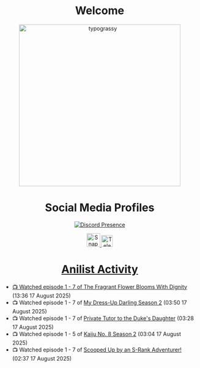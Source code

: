 <div align="center">

# Welcome
<a href="https://github.com/kawarimidoll/typograssy">
    <img alt="typograssy" src="https://typograssy.deno.dev/api?text=%E3%82%88%E3%81%86%E3%81%93%E3%81%9D%E3%81%BF%E3%81%AA%E3%81%95%E3%82%93%20-%20Sheby--&&l0=none&l1=82d9d0&l2=027353&l3=038c4c&l4=01402e&bg=none&frame=none&speed=100&comment=" width="421.99">
</a>

</div>

<div align="center">

# Social Media Profiles

[![Discord Presence](https://lanyard.cnrad.dev/api/612532963938271232)](https://discord.com/users/612532963938271232)


<a href="https://www.snapchat.com/add/a.sheby" title="Snapchat Profile">
    <img src="https://www.freepnglogos.com/uploads/snapchat-logo-png-0.png" width="35" alt="Snapchat Logo" />


<a href="https://t.me/ASheby" title="Telegram Profile">
    <img src="https://www.freepnglogos.com/uploads/telegram-logo-png-0.png" width="30" alt="Telegram Logo" />


</div>

<div align="center">

# Anilist Activity

</div>

<!-- ANILIST_ACTIVITY:start -->

-   📺 Watched episode 1 - 7 of [The Fragrant Flower Blooms With Dignity](https://anilist.co/anime/181444) (13:36 17 August 2025)
-   📺 Watched episode 1 - 7 of [My Dress-Up Darling Season 2](https://anilist.co/anime/154768) (03:50 17 August 2025)
-   📺 Watched episode 1 - 7 of [Private Tutor to the Duke's Daughter](https://anilist.co/anime/170113) (03:28 17 August 2025)
-   📺 Watched episode 1 - 5 of [Kaiju No. 8 Season 2](https://anilist.co/anime/178754) (03:04 17 August 2025)
-   📺 Watched episode 1 - 7 of [Scooped Up by an S-Rank Adventurer!](https://anilist.co/anime/179885) (02:37 17 August 2025)

<!-- ANILIST_ACTIVITY:end -->

